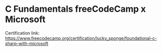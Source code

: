 # C Fundamentals freeCodeCamp x Microsoft
Certification link: https://www.freecodecamp.org/certification/lucky_sponge/foundational-c-sharp-with-microsoft
